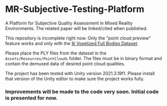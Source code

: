 # MR-Subjective-Testing-Platform
A Platform for Subjective Quality Assessment in Mixed Reality Environments. The related paper will be linked/cited when published.

This repository is incomplete right now. Only the "point cloud preview" feature works and only with the [8i Voxelized Full Bodies Dataset](http://plenodb.jpeg.org/pc/8ilabs/).

Please place the PLY files from the dataset in the `Assets/Resources/PointClouds` folder. The files must be in binary format and contain the demuxed data of desired point cloud qualities.

The project has been tested with Unity version 2021.3.19f1. Please install that version of the Unity editor to make sure the project works fully.

### Improvements will be made to the code very soon. Initial code is presented for now.
